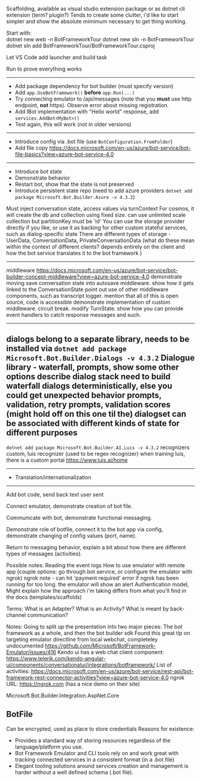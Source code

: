 Scaffolding, available as visual studio extension package or as dotnet cli extension (term? plugin?)
Tends to create some clutter, i'd like to start simpler and show the absolute mimimum necessary to get thing working.

Start with:        
    dotnet new web -n BotFrameworkTour
    dotnet new sln -n BotFrameworkTour
    dotnet sln add BotFrameworkTour/BotFrameworkTour.csproj

Let VS Code add launcher and build task

Run to prove everything works

---------------------

- Add package dependency for bot builder (must specify version) <PackageReference Include="Microsoft.Bot.Builder.Integration.AspNet.Core" Version="4.3.2" />
- Add `app.UseBotFramework()` **before** `app.Run(...)`
- Try connecting emulator to /api/messages (note that you **must** use http endpoint, **not** https). Observe error about missing registration.
- Add IBot implementation with "Hello world" response, add `services.AddBot<MyBot>()`
- Test again, this will work (not in older versions)

--------------------

- Introduce config via .bot file (use `BotConfiguration.FromFolder`)
- Add file copy
https://docs.microsoft.com/en-us/azure/bot-service/bot-file-basics?view=azure-bot-service-4.0

---------------------

- Introduce bot state
- Demonstrate behavior
- Restart bot, show that the state is not preserved
- Introduce persistent state repo (need to add azure providers `dotnet add package Microsoft.Bot.Builder.Azure -v 4.3.2`)

Must inject conversation state, access values via turnContext
For cosmos, it will create the db and collection using fixed size. can use unlimited scale collection but partitionKey must be 'id'
You can use the storage provider directly if you like, or use it as backing for other custom stateful services, such as dialog-specific state
There are different types of storage - UserData, ConversationData, PrivateConversationData (what do these mean within the context of different clients? depends entirely on the client and how the bot service translates it to the bot framework )

------------------

middleware https://docs.microsoft.com/en-us/azure/bot-service/bot-builder-concept-middleware?view=azure-bot-service-4.0
demonstrate moving save conversation state into autosave middleware. show how it gets linked to the ConversationState
point out use of other middleware components, such as transcript logger. mention that all of this is open source, code is accessible
demonstrate implementation of custom middleware. circuit break. modify TurnState.
show how you can provide event handlers to catch response messages and such.

-------------------

dialogs belong to a separate library, needs to be installed via `dotnet add package Microsoft.Bot.Builder.Dialogs -v 4.3.2`
Dialogue library - waterfall, prompts, show some other options
describe dialog stack
need to build waterfall dialogs deterministically, else you could get unexpected behavior
prompts, validation, retry prompts, validation scores (might hold off on this one til the)
dialogset can be associated with different kinds of state for different purposes
------------------------

`dotnet add package Microsoft.Bot.Builder.AI.Luis -v 4.3.2`
recognizers
custom, luis recognizer (used to be regex recognizer)
when training luis, there is a custom portal https://www.luis.ai/home

-------------------

- Translation/internationalization

------------------

Add bot code, send back text user sent

Connect emulator, demonstrate creation of bot file.

Communicate with bot, demonstrate functional messaging. 

Demonstrate role of botfile, connect it to the bot app via config, demonstrate changing of config values (port, name).

Return to messaging behavior, explain a bit about how there are different types of messages (activities).



Possible notes:
Reading the event logs
How to use emulator with remote app (couple options: go through bot service, or configure the emulator with ngrok)
ngrok note - can hit 'payment required' error if ngrok has been running for too long. the emulator will show an alert
Authentication model, 
Might explain how the approach i'm taking differs from what you'll find in the docs (templates/scaffolds)

Terms:
What is an Adapter?
What is an Activity?
What is meant by back-channel communication?


Notes:
Going to split up the presentation into two major pieces: The bot framework as a whole, and then the bot builder sdk
Found this great tip on targeting emulator directline from local webchat, completeley undocumented https://github.com/Microsoft/BotFramework-Emulator/issues/416
Kendo ui has a web chat client component: https://www.telerik.com/kendo-angular-ui/components/conversationalui/integrations/botframework/
List of activities: https://docs.microsoft.com/en-us/azure/bot-service/rest-api/bot-framework-rest-connector-activities?view=azure-bot-service-4.0
ngrok URL: https://ngrok.com (has a nice demo on their site)



Microsoft.Bot.Builder.Integration.AspNet.Core



BotFile
---------------
Can be encrypted, used as place to store credentials
Reasons for existence:
- Provides a standard way of storing resources regardless of the language/platform you use.
- Bot Framework Emulator and CLI tools rely on and work great with tracking connected services in a consistent format (in a .bot file)
- Elegant tooling solutions around services creation and management is harder without a well defined schema (.bot file).